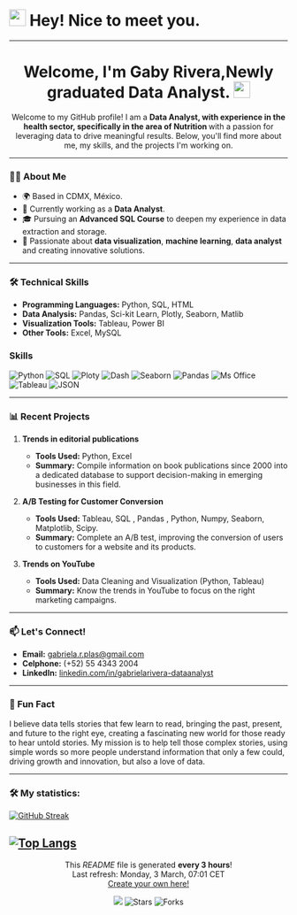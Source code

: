 <h1><img src="https://emojis.slackmojis.com/emojis/images/1531849430/4246/blob-sunglasses.gif?1531849430" width="30"/> Hey! Nice to meet you.</h1>


---

<h1 align="center">
  Welcome, I'm Gaby Rivera,Newly graduated Data Analyst. 
  <img decoding="async" src="https://media.giphy.com/media/hvRJCLFzcasrR4ia7z/giphy.gif" width="30px"/>
</h1>

<p align="center">
  Welcome to my GitHub profile! I am a <strong>Data Analyst, with experience in the health sector, specifically in the area of ​​Nutrition </strong> with a passion for leveraging data to drive meaningful results. Below, you'll find more about me, my skills, and the projects I'm working on.
</p>

---

### 👨‍💻 About Me
- 🌍 Based in CDMX, México.
- 💼 Currently working as a **Data Analyst**.
- 🎓 Pursuing an **Advanced SQL Course** to deepen my experience in data extraction and storage.
- 🌟 Passionate about **data visualization**, **machine learning**, **data analyst** and creating innovative solutions.

---

### 🛠️ Technical Skills
- **Programming Languages:** Python, SQL, HTML
- **Data Analysis:** Pandas, Sci-kit Learn, Plotly, Seaborn, Matlib
- **Visualization Tools:** Tableau, Power BI
- **Other Tools:** Excel, MySQL

<h3>Skills</h3>
<p>
  <img alt="Python" src="https://img.shields.io/badge/-Python-45b8d8?style=flat-square&logo=react&logoColor=white" />
  <img alt="SQL" src="https://img.shields.io/badge/-SQL-8DD6F9?style=flat-square&logo=webpack&logoColor=white" /> 
  <img alt="Ploty" src="https://img.shields.io/badge/-Ploty-764ABC?style=flat-square&logo=docker&logoColor=white" />
  <img alt="Dash" src="https://img.shields.io/badge/-Dash-2088FF?style=flat-square&logo=github-actions&logoColor=white" />
  <img alt="Seaborn" src="https://img.shields.io/badge/-Seaborn-=E10098?style=flat-square&logo=google-cloud&logoColor=white" />
  <img alt="Pandas" src="https://img.shields.io/badge/-Pandas-764ABC?style=flat-square&logo=typescript&logoColor=white" />
  <img alt="Ms Office" src="https://img.shields.io/badge/-Microsoft_Office-5849BE?style=flat-square&logo=insomnia&logoColor=white" />
  <img alt="Tableau" src="https://img.shields.io/badge/-Tableau-311C87?style=flat-square&logo=apollo-graphql&logoColor=white" />
  <img alt="JSON" src="https://img.shields.io/badge/-JSON-430098?style=flat-square&logo=heroku&logoColor=white" />
</p>

---

### 📊 Recent Projects
1. **Trends in editorial publications**  
   - **Tools Used:** Python, Excel  
   - **Summary:** Compile information on book publications since 2000 into a dedicated database to support decision-making in emerging businesses in this field.
   
2. **A/B Testing for Customer Conversion**  
   - **Tools Used:** Tableau, SQL , Pandas , Python, Numpy, Seaborn, Matplotlib, Scipy.
   - **Summary:** Complete an A/B test, improving the conversion of users to customers for a website and its products.

3. **Trends on YouTube**  
   - **Tools Used:** Data Cleaning and Visualization (Python, Tableau)  
   - **Summary:** Know the trends in YouTube to focus on the right marketing campaigns.

---

### 📫 Let's Connect!
- **Email:** gabriela.r.plas@gmail.com
- **Celphone:** (+52) 55 4343 2004
- **LinkedIn:** [linkedin.com/in/gabrielarivera-dataanalyst]([https://www.linkedin.com/in/gabrielarivera-dataanalyst/])

---

### 🚀 Fun Fact
I believe data tells stories that few learn to read, bringing the past, present, and future to the right eye, creating a fascinating new world for those ready to hear untold stories. My mission is to help tell those complex stories, using simple words so more people understand information that only a few could, driving growth and innovation, but also a love of data.

---

### :hammer_and_wrench: My statistics:

[![GitHub Streak](http://github-readme-streak-stats.herokuapp.com?user=noelianav91&theme=dark&background=000000)](https://git.io/streak-stats)

[![Top Langs](https://github-readme-stats.vercel.app/api/top-langs/?username=noelianav91&layout=compact&theme=vision-friendly-dark)](https://github.com/anuraghazra/github-readme-stats)
------------
<p align="center">This <i>README</i> file is generated <b>every 3 hours</b>!</br>Last refresh: Monday, 3 March, 07:01 CET<br /><a href="https://medium.com/@th.guibert/how-to-create-a-self-updating-readme-md-for-your-github-profile-f8b05744ca91">Create your own here!</a></p>
<p align="center"><img src="https://github.com/thmsgbrt/thmsgbrt/workflows/README%20build/badge.svg" /> <img alt="Stars" src="https://img.shields.io/github/stars/thmsgbrt/thmsgbrt?style=flat-square&labelColor=343b41"/> <img alt="Forks" src="https://img.shields.io/github/forks/thmsgbrt/thmsgbrt?style=flat-square&labelColor=343b41"/></p>
